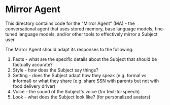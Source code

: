 # Mirror Agent

This directory contains code for the "Mirror Agent" (MA) - the conversational agent that uses stored memory, base language models, fine-tuned language models, and/or other tools to effectively mirror a Subject user.

The Mirror Agent should adapt its responses to the following:
1. Facts - what are the specific details about the Subject that should be factually accurate?
2. Style - *how* does the Subject say things?
3. Setting - does the Subject adapt how they speak (e.g. formal vs informal) or what they share (e.g. share SSN with parents but not with food delivery driver)
4. Voice - the sound of the Subject's voice (for text-to-speech)
5. Look - what does the Subject look like? (for personalized avatars)